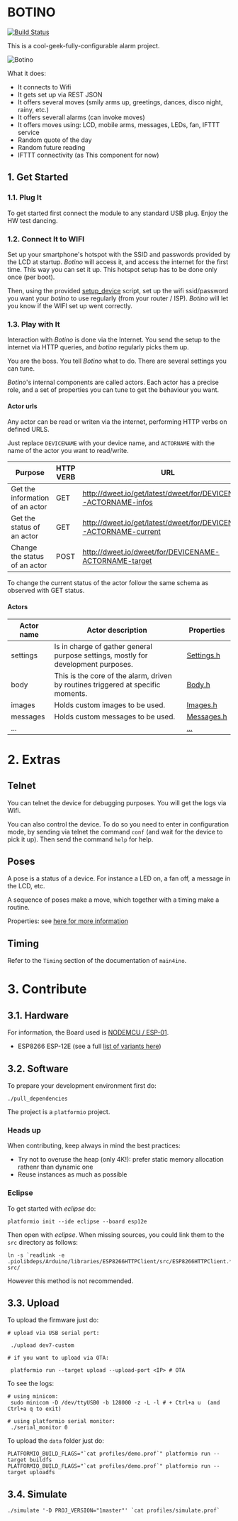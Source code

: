 # BOTINO

[![Build Status](https://jenkins.martinenhome.com/buildStatus/icon?job=botino-arduino/master)](https://jenkins.martinenhome.com/job/botino-arduino/job/master/)

This is a cool-geek-fully-configurable alarm project.

![Botino](misc/images/botino-v0.jpg)

What it does:

- It connects to Wifi
- It gets set up via REST JSON
- It offers several moves (smily arms up, greetings, dances, disco night, rainy, etc.)
- It offers severall alarms (can invoke moves)
- It offers moves using: LCD, mobile arms, messages, LEDs, fan, IFTTT service
- Random quote of the day
- Random future reading
- IFTTT connectivity (as This component for now)

## 1. Get Started

### 1.1. Plug It

To get started first connect the module to any standard USB plug. Enjoy the HW test dancing.

### 1.2. Connect It to WIFI

Set up your smartphone's hotspot with the SSID and passwords provided by the LCD at startup. 
*Botino* will access it, and access the internet for the first time. This way you can set it up. 
This hotspot setup has to be done only once (per boot).

Then, using the provided [setup_device](setup_device) script, set up the wifi ssid/password you want your *botino* to use regularly (from your router / ISP). *Botino* will let you know if the WIFI set up went correctly. 

### 1.3. Play with It

Interaction with *Botino* is done via the Internet. You send the setup to the internet via HTTP queries, and *botino* regularly picks them up. 

You are the boss. You tell *Botino* what to do. There are several settings you can tune. 

*Botino*'s internal components are called actors. Each actor has a precise role, and a set of properties
you can tune to get the behaviour you want.

#### Actor urls

Any actor can be read or writen via the internet, performing HTTP verbs on defined URLS.

Just replace `DEVICENAME` with your device name, and `ACTORNAME` with the name of the actor you want to read/write.

| Purpose                       | HTTP VERB | URL                                                               |
| ----------------------------- | --------- | ----------------------------------------------------------------- |
| Get the information of an actor | GET       | http://dweet.io/get/latest/dweet/for/DEVICENAME-ACTORNAME-infos |
| Get the status of an actor    | GET       | http://dweet.io/get/latest/dweet/for/DEVICENAME-ACTORNAME-current |
| Change the status of an actor | POST      | http://dweet.io/dweet/for/DEVICENAME-ACTORNAME-target             |


To change the current status of the actor follow the same schema as observed with GET status.

#### Actors 

| Actor name    | Actor description                                                                    | Properties                         |
| ------------- | ------------------------------------------------------------------------------------ | ---------------------------------- |
| settings      | Is in charge of gather general purpose settings, mostly for development purposes.    | [Settings.h](src/actors/Settings.h)|
| body          | This is the core of the alarm, driven by routines triggered at specific moments.     | [Body.h](src/actors/Body.h)        |
| images        | Holds custom images to be used.                                                      | [Images.h](src/actors/Images.h)    |
| messages      | Holds custom messages to be used.                                                    | [Messages.h](src/actors/Messages.h)|
| ...           |                                                                                      | [...](src/actors/)                 |

# 2. Extras

## Telnet

You can telnet the device for debugging purposes. You will get the logs via Wifi. 

You can also control the device. To do so you need to enter in configuration mode, by sending via telnet the command `conf` (and wait
for the device to pick it up). Then send the command `help` for help.

## Poses

A pose is a status of a device. For instance a LED on, a fan off, a message in the LCD, etc.

A sequence of poses make a move, which together with a timing make a routine. 

Properties: see [here for more information](src/actors/Body.h)

## Timing

Refer to the `Timing` section of the documentation of `main4ino`.


# 3. Contribute

## 3.1. Hardware

For information, the Board used is [NODEMCU / ESP-01](http://www.esp8266.com/wiki/doku.php?id=esp8266-module-family).

- ESP8266 ESP-12E (see a full [list of variants here](https://www.esp8266.com/wiki/doku.php?id=esp8266-module-family))


## 3.2. Software

To prepare your development environment first do:

```
./pull_dependencies
```

The project is a `platformio` project.

### Heads up

When contributing, keep always in mind the best practices: 

- Try not to overuse the heap (only 4K!): prefer static memory allocation rathenr than dynamic one
- Reuse instances as much as possible

### Eclipse

To get started with _eclipse_ do:
```
platformio init --ide eclipse --board esp12e
```

Then open with _eclipse_. When missing sources, you could link them to the `src` directory as follows:

```
ln -s `readlink -e .piolibdeps/Arduino/libraries/ESP8266HTTPClient/src/ESP8266HTTPClient.*` src/
```
However this method is not recommended.

## 3.3. Upload

To upload the firmware just do: 

```
# upload via USB serial port:

 ./upload dev7-custom

# if you want to upload via OTA: 

 platformio run --target upload --upload-port <IP> # OTA

```

To see the logs:
```
# using minicom:
 sudo minicom -D /dev/ttyUSB0 -b 128000 -z -L -l # + Ctrl+a u  (and Ctrl+a q to exit)

# using platformio serial monitor:
 ./serial_monitor 0

```

To upload the `data` folder just do: 

```
PLATFORMIO_BUILD_FLAGS="`cat profiles/demo.prof`" platformio run --target buildfs
PLATFORMIO_BUILD_FLAGS="`cat profiles/demo.prof`" platformio run --target uploadfs
```

## 3.4. Simulate

```
./simulate '-D PROJ_VERSION="1master"' `cat profiles/simulate.prof`
```

